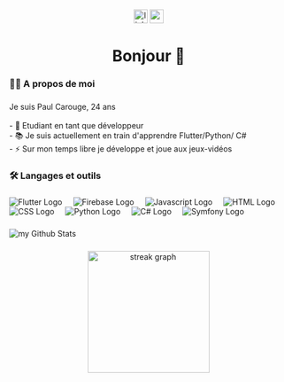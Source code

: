 ###

<div align="center">
  <a href="https://www.linkedin.com/in/pcarouge/"><img src="https://img.shields.io/static/v1?message=LinkedIn&logo=linkedin&label=&color=0077B5&logoColor=white&labelColor=&style=for-the-badge" height="25" alt="linkedin logo"  /></a>
  <a href="https://www.youtube.com/@offhepaul"><img src="https://img.shields.io/static/v1?message=Youtube&logo=youtube&label=&color=FF0000&logoColor=white&labelColor=&style=for-the-badge" height="25" alt="youtube logo"  /></a>
</div>

###

###

<h1 align="center">Bonjour 👋</h1>

###

<h3 align="left">👩‍💻  A propos de moi</h3>

###

<p align="left">Je suis Paul Carouge, 24 ans<br><br>- 🔭 Etudiant en tant que développeur <br>- 📚 Je suis actuellement en train d'apprendre Flutter/Python/ C# <br>- ⚡ Sur mon temps libre je développe et joue aux jeux-vidéos </p>

###

<h3 align="left">🛠 Langages et outils</h3>

###

<div align="left">
  <img src="https://github.com/offHePaul/offHePaul/assets/159169707/38408aef-71c8-45b0-acba-57cdddecfa01" alt="Flutter Logo"  />
  <img width="12" />
  <img src="https://github.com/offHePaul/offHePaul/assets/159169707/a9e61841-1e1d-46fa-957d-84125d1a04a7" alt="Firebase Logo"  />
  <img width="12" />
  <img src="https://github.com/offHePaul/offHePaul/assets/159169707/e802f0b0-1c1d-498b-be0a-e9bc268a211c" alt="Javascript Logo"  />
  <img width="12" />
  <img src="https://github.com/offHePaul/offHePaul/assets/159169707/7e210ff6-1465-4a5a-92ba-8bc016348b7a" alt="HTML Logo"  />
  <img width="12" />
  <img src="https://github.com/offHePaul/offHePaul/assets/159169707/4962e1d4-3052-4883-9a48-399cb13e8dd1" alt="CSS Logo"  />
  <img width="12" />
  <img src="https://github.com/offHePaul/offHePaul/assets/159169707/0b96e150-5252-425d-97c7-5dc90bd746e1" alt="Python Logo"  />
  <img width="12" />
  <img src="https://github.com/offHePaul/offHePaul/assets/159169707/43c3d363-e0a3-4be5-b957-121a57b5fc13" alt="C# Logo"  />
  <img width="12" />
  <img src="https://github.com/offHePaul/offHePaul/assets/159169707/41668b69-705f-4817-abf4-64efb10b7170" alt="Symfony Logo"  />
  <img width="12" />
</div>

###

<img align="center" src="https://github-readme-stats.vercel.app/api?username=offHePaul&include_all_commits=true&count_private=true&show_icons=true&line_height=20&title_color=2B5BBD&icon_color=1124BB&text_color=A1A1A1&bg_color=0,000000,130F40" alt="my Github Stats"/>

###

<div align="center">
  <img src="https://streak-stats.demolab.com?user=offHePaul&locale=en&mode=daily&theme=dark&hide_border=false&border_radius=5&order=3" height="220" alt="streak graph"  />
</div>

###
